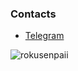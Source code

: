 ### Contacts
-  [Telegram](https://telegram.me/rokusenpaii)

<p align="left"> <img src="https://komarev.com/ghpvc/?username=roku-senpai&label=Profile%20Viewed&color=red" alt="rokusenpaii" /> </p>


